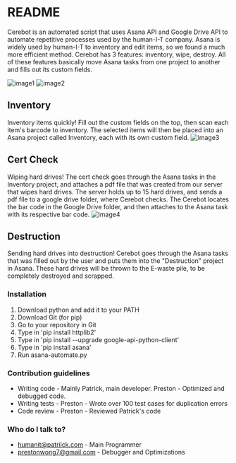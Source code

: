 # README #

Cerebot is an automated script that uses Asana API and Google Drive API to automate repetitive processes used by the human-I-T company. Asana is widely used by human-I-T to inventory and edit items, so we found a much more efficient method. Cerebot has 3 features: inventory, wipe, destroy. All of these features basically move Asana tasks from one project to another and fills out its custom fields.  

![image1](https://user-images.githubusercontent.com/30359951/40583438-ad541dca-6143-11e8-975d-2e3bc595b5f6.png)
![image2](https://user-images.githubusercontent.com/30359951/40583447-f3f4ebd8-6143-11e8-8ca4-2d45a186d20c.png)
## Inventory ##
Inventory items quickly! Fill out the custom fields on the top, then scan each item's barcode to inventory. The selected items will then be placed into an Asana project called Inventory, each with its own custom field.
![image3](https://user-images.githubusercontent.com/30359951/40583464-2aa63952-6144-11e8-89eb-cf551c34fea9.png)
## Cert Check ##
Wiping hard drives! The cert check goes through the Asana tasks in the Inventory project, and attaches a pdf file that was created from our server that wipes hard drives. The server holds up to 15 hard drives, and sends a pdf file to a google drive folder, where Cerebot checks. The Cerebot locates the bar code in the Google Drive folder, and then attaches to the Asana task with its respective bar code.
![image4](https://user-images.githubusercontent.com/30359951/40583474-4b107978-6144-11e8-83aa-6f7ad0858d5c.png)
## Destruction ##
Sending hard drives into destruction! Cerebot goes through the Asana tasks that was filled out by the user and puts them into the "Destruction" project in Asana. These hard drives will be thrown to the E-waste pile, to be completely destroyed and scrapped.

### Installation ###
1. Download python and add it to your PATH
2. Download Git (for pip)
3. Go to your repository in Git
4. Type in 'pip install httplib2'
5. Type in 'pip install --upgrade google-api-python-client'
6. Type in 'pip install asana'
7. Run asana-automate.py

### Contribution guidelines ###
* Writing code - Mainly Patrick, main developer. Preston - Optimized and debugged code.
* Writing tests - Preston - Wrote over 100 test cases for duplication errors
* Code review - Preston - Reviewed Patrick's code

### Who do I talk to? ###

* humanit@patriick.com - Main Programmer
* prestonwong7@gmail.com - Debugger and Optimizations
